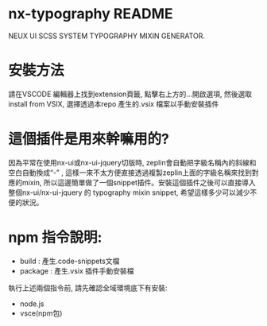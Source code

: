 # nx-typography README

NEUX UI SCSS SYSTEM TYPOGRAPHY MIXIN GENERATOR.

# 安裝方法

請在VSCODE 編輯器上找到extension頁籤, 點擊右上方的...開啟選項, 然後選取 install from VSIX, 選擇透過本repo 產生的.vsix 檔案以手動安裝插件
# 這個插件是用來幹嘛用的?

因為平常在使用nx-ui或nx-ui-jquery切版時, zeplin會自動把字級名稱內的斜線和空白自動換成“-” , 這樣一來不太方便直接透過複製zeplin上面的字級名稱來找到對應的mixin, 所以這邊簡單做了一個snippet插件。安裝這個插件之後可以直接導入整個nx-ui/nx-ui-jquery 的 typography mixin snippet, 希望這樣多少可以減少不便的狀況。
# npm 指令說明: 

- build : 產生.code-snippets文檔
- package : 產生.vsix 插件手動安裝檔

執行上述兩個指令前, 請先確認全域環境底下有安裝:

- node.js
- vsce(npm包)

